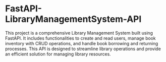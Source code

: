 # FastAPI-LibraryManagementSystem-API
This project is a comprehensive Library Management System built using FastAPI. It includes functionalities to create and read users, manage book inventory with CRUD operations, and handle book borrowing and returning processes. This API is designed to streamline library operations and provide an efficient solution for managing library resources.
